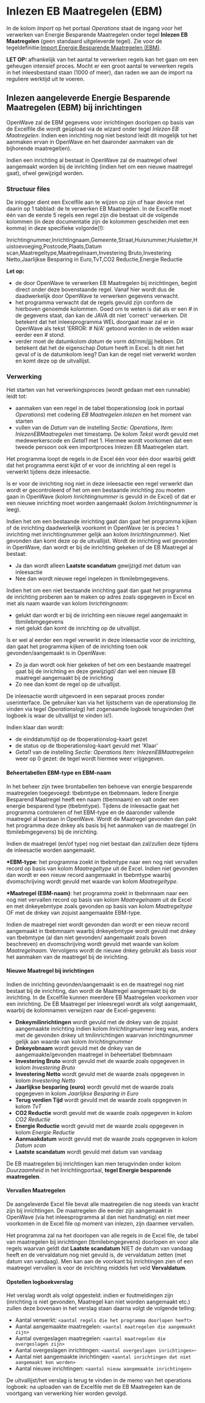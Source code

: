 # Inlezen EB Maatregelen (EBM)

In de kolom _Import_ op het portaal _Operations_ staat de ingang voor het verwerken van Energie Besparende Maatregelen onder tegel **Inlezen EB Maatregelen** (geen standaard uitgeleverde tegel). Zie voor de tegeldefinitie:[Import Energie Besparende Maatregelen (EBM)](/docs/probleemoplossing/portalen_en_moduleschermen/operationsportaal/kolom_import/import_ebmaatregelen.md).

**LET OP:** afhankelijk van het aantal te verwerken regels kan het gaan om een geheugen intensief proces.
Mocht er een groot aantal te verwerken regels in het inleesbestand staan (1000 of meer),
dan raden we aan de import na reguliere werktijd uit te voeren.

## Inlezen aangeleverde Energie Besparende Maatregelen (EBM) bij inrichtingen

OpenWave zal de EBM gegevens voor inrichtingen doorlopen op basis van de Excelfile die wordt geüpload via de wizard onder tegel _Inlezen EB Maatregelen_.
Indien een inrichting nog niet bestond leidt dit mogelijk tot het aanmaken ervan in OpenWave en het daaronder aanmaken van de bijhorende maatregel(en).

Indien een inrichting al bestaat in OpenWave zal de maatregel ofwel aangemaakt worden bij de inrichting (indien het om een nieuwe maatregel gaat), ofwel gewijzigd worden.

### Structuur files

De inlogger dient een Excelfile aan te wijzen op zijn of haar device met daarin op 1 tabblad: de te verwerken EB Maatregelen.
In de Excelfile moet één van de eerste 5 regels een regel zijn die bestaat uit de volgende kolommen (in deze documentatie zijn de kolommen gescheiden met een komma) in deze specifieke volgorde(!):

Inrichtingnummer,Inrichtingnaam,Gemeente,Straat,Huisnummer,Huisletter,Huistoevoeging,Postcode,Plaats,Datum scan,Maatregeltype,Maatregelnaam,Investering Bruto,Investering Netto,Jaarlijkse Besparing in Euro,TvT,CO2 Reductie,Energie Reductie

**Let op:**

- de door OpenWave te verwerken EB Maatregelen bij inrichtingen, begint direct onder deze bovenstaande regel. Vanaf hier wordt dus de daadwerkelijk door OpenWave te verwerken gegevens verwacht.
- het programma verwacht dat de regels gevuld zijn conform de hierboven genoemde kolommen. Goed om te weten is dat als er een # in de gegevens staat, dan kan de JAVA dit niet 'correct' verwerken. Dit betekent dat het inleesprogramma WEL doorgaat maar zal er in OpenWave als tekst 'ERROR: # N/A' getoond worden in de velden waar eerder een # stond.
- verder moet de datumkolom _datum_ de vorm dd/mm/jjjj hebben. Dit betekent dat het de eigenschap _Datum_ heeft in Excel. Is dit niet het geval of is de datumkolom leeg? Dan kan de regel niet verwerkt worden en komt deze op de uitvallijst.

### Verwerking

Het starten van het verwerkingsproces (wordt gedaan met een runnable) leidt tot:

- aanmaken van een regel in de tabel tboperationslog (ook in portaal _Operations_) met codering _EB Maatregelen inlezen_ en het moment van starten
- vullen van de _Datum_ van de instelling _Sectie: Operations_, _Item: InlezenEBMaatregelen_ met timestamp. De kolom _Tekst_ wordt gevuld met medewerkerscode en _Getal1_ met 1. Hiermee wordt voorkomen dat een tweede persoon ook een importproces Inlezen EB Maatregelen start.

Het programma loopt de regels in de Excel één voor één door waarbij geldt dat het programma eerst kijkt of er voor de inrichting al een regel is verwerkt tijdens deze inleesactie.

Is er voor de inrichting nog niet in deze inleesactie een regel verwerkt dan wordt er gecontroleerd of het om een bestaande inrichting zou moeten gaan in OpenWave (kolom _Inrichtingnummer_ is gevuld in de Excel) of dat er een nieuwe inrichting moet worden aangemaakt (kolom _Inrichtingnummer_ is leeg).

Indien het om een bestaande inrichting gaat dan gaat het programma kijken of de inrichting daadwerkelijk voorkomt in OpenWave (er is precies 1 inrichting met inrichtingnummer gelijk aan kolom _Inrichtingnummer_). Niet gevonden dan komt deze op de uitvallijst. Wordt de inrichting wel gevonden in OpenWave, dan wordt er bij de inrichting gekeken of de EB Maatregel al bestaat:

- Ja dan wordt alleen **Laatste scandatum** gewijzigd met datum van inleesactie
- Nee dan wordt nieuwe regel ingelezen in tbmilebmgegevens.

Indien het om een niet bestaande inrichting gaat dan gaat het programma de inrichting proberen aan te maken op adres zoals opgegeven in Excel en met als naam waarde van kolom _Inrichtingnaam_:

- gelukt dan wordt er bij de inrichting een nieuwe regel aangemaakt in tbmilebmgegevens
- niet gelukt dan komt de inrichting op de uitvallijst.

Is er wel al eerder een regel verwerkt in deze inleesactie voor de inrichting, dan gaat het programma kijken of de inrichting toen ook gevonden/aangemaakt is in OpenWave:

- Zo ja dan wordt ook hier gekeken of het om een bestaande maatregel gaat bij de inrichting en deze gewijzigd/ dan wel een nieuwe EB maatregel aangemaakt bij de inrichting
- Zo nee dan komt de regel op de uitvallijst.

De inleesactie wordt uitgevoerd in een separaat proces zonder userinterface. De gebruiker kan via het lijstscherm van de operationslog (te vinden via tegel _Operationslog_) het zogenaamde logboek terugvinden (het logboek is waar de uitvallijst te vinden is!).

Indien klaar dan wordt:

- de einddatum/tijd op de tboperationslog-kaart gezet
- de status op de tboperationslog-kaart gevuld met 'Klaar'
- _Getal1_ van de instelling _Sectie: Operations_ _Item: InlezenEBMaatregelen_ weer op 0 gezet: de tegel wordt hiermee weer vrijgegeven.

#### Beheertabellen EBM-type en EBM-naam

In het beheer zijn twee brontabellen ten behoeve van energie besparende maatregelen toegevoegd: tbebmtype en tbebmnaam. Iedere Energie Besparend Maatregel heeft een naam (tbemnaam) en valt onder een energie besparend type (tbebmtype). Tijdens de inleesactie gaat het programma controleren of het EBM-type en de daaronder vallende maatregel al bestaan in OpenWave. Wordt de Maatregel gevonden dan pakt het programma deze dnkey als basis bij het aanmaken van de maatregel (in tbmilebmgegevens) bij de inrichting.

Indien de maatregel (en/of type) nog niet bestaat dan zal/zullen deze tijdens de inleesactie worden aangemaakt.

**\*EBM-type**: het programma zoekt in tbebmtype naar een nog niet vervallen record op basis van kolom _Maatregeltype_ uit de Excel. Indien niet gevonden dan wordt er een nieuw record aangemaakt in tbebmtype waarbij dvomschrijving wordt gevuld met waarde van kolom _Maatregeltype_.

**\*Maatregel (EBM-naam)**: het programma zoekt in tbebmnaam naar een nog niet vervallen record op basis van kolom _Maatregelnaam_ uit de Excel en met dnkeyebmtype zoals gevonden op basis van kolom _Maatregeltype_ OF met de dnkey van zojuist aangemaakte EBM-type.

Indien de maatregel niet wordt gevonden dan wordt er een nieuw record aangemaakt in tbebmnaam waarbij dnkeyebmtype wordt gevuld met dnkey van tbebmtype (al dan niet gevonden/ aangemaakt zoals boven beschreven) en dvomschrijving wordt gevuld met waarde van kolom _Maatregelnaam_.
Vervolgens wordt de nieuwe dnkey gebruikt als basis voor het aanmaken van de maatregel bij de inrichting.

#### Nieuwe Maatregel bij inrichtingen

Indien de inrichting gevonden/aangemaakt is en de maatregel nog niet bestaat bij de inrichting, dan wordt de Maatregel aangemaakt bij de inrichting. In de Excelfile kunnen meerdere EB Maatregelen voorkomen voor een inrichting.
De EB Maatregel per inleesregel wordt als volgt aangemaakt, waarbij de kolomnamen verwijzen naar de Excel-gegevens:

- **Dnkeymilinrichtingen** wordt gevuld met de dnkey van de zojuist aangemaakte inrichting indien kolom _Inrichtingnummer_ leeg was, anders met de gevonden dnkey uit tmilinrichtingen waarvan inrichtingnummer gelijk aan waarde van kolom _Inrichtingnummer_
- **Dnkeyebnaam** wordt gevuld met de dnkey van de aangemaakte/gevonden maatregel in beheertabel tbebmnaam
- **Investering Bruto** wordt gevuld met de waarde zoals opgegeven in kolom _Investering Bruto_
- **Investering Netto** wordt gevuld met de waarde zoals opgegeven in kolom _Investering Netto_
- **Jaarlijkse besparing (euro)** wordt gevuld met de waarde zoals opgegeven in kolom _Jaarlijkse Besparing in Euro_
- **Terug verdien Tijd** wordt gevuld met de waarde zoals opgegeven in kolom _TvT_
- **CO2 Reductie** wordt gevuld met de waarde zoals opgegeven in kolom _CO2 Reductie_
- **Energie Reductie** wordt gevuld met de waarde zoals opgegeven in kolom _Energie Reductie_
- **Aanmaakdatum** wordt gevuld met de waarde zoals opgegeven in kolom _Datum scan_
- **Laatste scandatum** wordt gevuld met datum van vandaag

De EB maatregelen bij inrichtingen kan men terugvinden onder kolom _Duurzaamheid_ in het Inrichtingportaal, **tegel Energie besparende maatregelen**.

#### Vervallen Maatregelen

De aangeleverde Excel file bevat alle maatregelen die nog steeds van kracht zijn bij inrichtingen. De maatregelen die eerder zijn aangemaakt in OpenWave (via het inleesprogramma al dan niet handmatig) en niet meer voorkomen in de Excel file op moment van inlezen, zijn daarmee vervallen.

Het programma zal na het doorlopen van alle regels in de Excel file, de tabel van maatregelen bij inrichtingen (tbmilebmgegevens) doorlopen en voor alle regels waarvan geldt dat **Laatste scandatum** NIET de datum van vandaag heeft en de vervaldatum nog niet gevuld is, de vervaldatum zetten (met datum van vandaag).
Men kan aan de voorkant bij inrichtingen zien of een maatregel vervallen is voor de inrichting middels het veld **Vervaldatum**.

#### Opstellen logboekverslag

Het verslag wordt als volgt opgesteld:
indien er foutmeldingen zijn (inrichting is niet gevonden, Maatregel kan niet worden aangemaakt etc.) zullen deze bovenaan in het verslag staan daarna volgt de volgende telling:

- Aantal verwerkt: `<aantal regels die het programma doorlopen heeft>`
- Aantal aangemaakte maatregelen: `<aantal maatregelen die aangemaakt zijn>`
- Aantal overgeslagen maatregelen: `<aantal maatregelen die overgeslagen zijn>`
- Aantal overgeslagen inrichtingen: `<aantal overgeslagen inrichtingen>`-
- Aantal niet aangemaakte inrichtingen: `<aantal inrichtingen dat niet aangemaakt kon worden>`
- Aantal nieuwe inrichtingen: `<aantal nieuw aangemaakte inrichtingen>`

De uitvallijst/het verslag is terug te vinden in de memo van het operations logboek: na uploaden van de Excelfile met de EB Maatregelen kan de voortgang van verwerking hier worden gevolgd.

